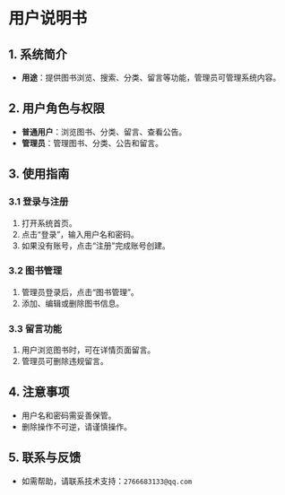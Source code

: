 # 用户说明书

## 1. 系统简介
- **用途**：提供图书浏览、搜索、分类、留言等功能，管理员可管理系统内容。

## 2. 用户角色与权限
- **普通用户**：浏览图书、分类、留言、查看公告。
- **管理员**：管理图书、分类、公告和留言。

## 3. 使用指南
### 3.1 登录与注册
1. 打开系统首页。
2. 点击“登录”，输入用户名和密码。
3. 如果没有账号，点击“注册”完成账号创建。

### 3.2 图书管理
1. 管理员登录后，点击“图书管理”。
2. 添加、编辑或删除图书信息。

### 3.3 留言功能
1. 用户浏览图书时，可在详情页面留言。
2. 管理员可删除违规留言。

## 4. 注意事项
- 用户名和密码需妥善保管。
- 删除操作不可逆，请谨慎操作。

## 5. 联系与反馈
- 如需帮助，请联系技术支持：`2766683133@qq.com`